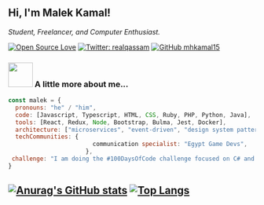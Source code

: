 <h2> Hi, I'm Malek Kamal!</h2>
<p><em>Student, Freelancer, and Computer Enthusiast.</a></em></p>

[![Open Source Love](https://badges.frapsoft.com/os/v1/open-source.svg?v=102)](https://github.com/ellerbrock/open-source-badge/)
[![Twitter: realqassam](https://img.shields.io/twitter/follow/realqassam?style=social)](https://twitter.com/realqassam)
[![GitHub mhkamal15](https://img.shields.io/github/followers/mhkamal15?label=follow&style=social)](https://github.com/mhkamal15)


### <img src="https://media.giphy.com/media/VgCDAzcKvsR6OM0uWg/giphy.gif" width="50"> A little more about me...  

```javascript
const malek = {
  pronouns: "he" / "him",
  code: [Javascript, Typescript, HTML, CSS, Ruby, PHP, Python, Java],
  tools: [React, Redux, Node, Bootstrap, Bulma, Jest, Docker],
  architecture: ["microservices", "event-driven", "design system pattern"],
  techCommunities: {
                        communication specialist: "Egypt Game Devs",
                      },
 challenge: "I am doing the #100DaysOfCode challenge focused on C# and typescript"
}
```

[![Anurag's GitHub stats](https://github-readme-stats.vercel.app/api?username=mhkamal15&show_icons=true&theme=radical)](https://github.com/anuraghazra/github-readme-stats)
[![Top Langs](https://github-readme-stats.vercel.app/api/top-langs/?username=mhkamal15)](https://github.com/anuraghazra/github-readme-stats)
---
